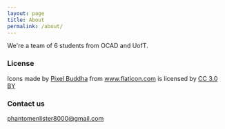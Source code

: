 ```yaml
---
layout: page
title: About
permalink: /about/
---
```


We're a team of 6 students from OCAD and UofT.

### License

<div>Icons made by <a href="https://www.flaticon.com/authors/pixel-buddha" title="Pixel Buddha">Pixel Buddha</a> from <a href="https://www.flaticon.com/" title="Flaticon">www.flaticon.com</a> is licensed by <a href="http://creativecommons.org/licenses/by/3.0/" title="Creative Commons BY 3.0" target="_blank">CC 3.0 BY</a></div>

### Contact us

[phantomenlister8000@gmail.com](mailto:phantomenlister8000@gmail.com)
